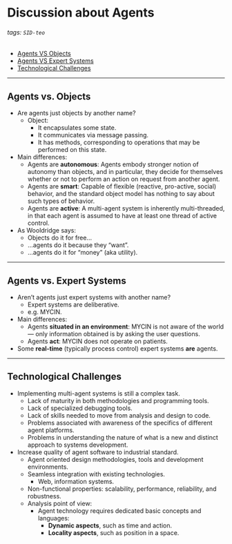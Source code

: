 # Discussion about Agents

[//]: # (Poner aqui link al pdf/quizas no es muy legal colgar las transpas de otros)

###### tags: `SID-teo`

* [Agents VS Objects](#agents-vs-objects)
* [Agents VS Expert Systems](#agents-vs-expert-systems)
* [Technological Challenges](#technological-challenges)

---


##  Agents vs. Objects

* Are agents just objects by another name?
    * Object:
        * It encapsulates some state.
        * It communicates via message passing.
        * It has methods, corresponding to operations that may be performed on this state.
* Main differences:
    * Agents are **autonomous**:
        Agents embody stronger notion of autonomy than objects, and in particular, they decide for themselves whether or not to perform an action on request from another agent.
    * Agents are **smart**:
        Capable of flexible (reactive, pro-active, social) behavior, and the standard object model has nothing to say about such types of behavior.
    * Agents are **active**:
        A multi-agent system is inherently multi-threaded, in that each agent is assumed to have at least one thread of active control.
* As Wooldridge says:
    * Objects do it for free…
    * …agents do it because they “want”.
    * …agents do it for “money” (aka utility).


---

## Agents vs. Expert Systems

* Aren’t agents just expert systems with another name?
    * Expert systems are deliberative.
    * e.g. MYCIN.
* Main differences:
    * Agents **situated in an environment**:
        MYCIN is not aware of the world — only information obtained is by asking the user questions.
    * Agents **act**:
        MYCIN does not operate on patients.
* Some **real-time** (typically process control) expert systems **are** agents.

---

## Technological Challenges

* Implementing multi-agent systems is still a complex task.
    * Lack of maturity in both methodologies and programming tools.
    * Lack of specialized debugging tools.
    * Lack of skills needed to move from analysis and design to code.
    * Problems associated with awareness of the specifics of different agent platforms.
    * Problems in understanding the nature of what is a new and distinct approach to systems development.
* Increase quality of agent software to industrial standard.
    * Agent oriented design methodologies, tools and development environments.
    * Seamless integration with existing technologies.
        * Web, information systems.
    * Non-functional properties: scalability, performance, reliability, and robustness.
    * Analysis point of view:
        * Agent technology requires dedicated basic concepts and languages:
            * **Dynamic aspects**, such as time and action.
            * **Locality aspects**, such as position in a space.
